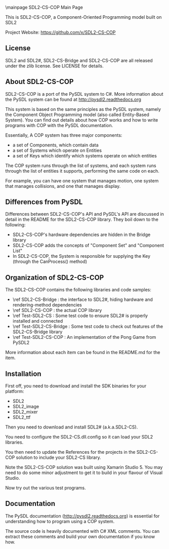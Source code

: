 \mainpage SDL2-CS-COP Main Page

This is SDL2-CS-COP, a Component-Oriented Programming model built on SDL2

Project Website: https://github.com/x/SDL2-CS-COP

License
-------

SDL2 and SDL2#, SDL2-CS-Bridge and SDL2-CS-COP are all released under the zlib license.
See LICENSE for details.

About SDL2-CS-COP
-----------------

SDL2-CS-COP is a port of the PySDL system to C#.
More information about the PySDL system can be found at
http://pysdl2.readthedocs.org

This system is based on the same principles as the PySDL system,
namely the Component Object Programming model
(also called Entity-Based System).
You can find out details about how COP works
and how to write programs with COP
with the PySDL documentation.

Essentially, A COP system has three major components:
- a set of Components, which contain data
- a set of Systems which operate on Entities
- a set of Keys which identify which systems operate on which entities

The COP system runs through the list of systems,
and each system runs through the list of entities it supports,
performing the same code on each.

For example, you can have one system that manages motion,
one system that manages collisions,
and one that manages display.

Differences from PySDL
----------------------

Differences between SDL2-CS-COP's API and PySDL's API
are discussed in detail in the README for the SDL2-CS-COP library.
They boil down to the following:
- SDL2-CS-COP's hardware dependencies are hidden in the Bridge library
- SDL2-CS-COP adds the concepts of "Component Set" and "Component List"
- In SDL2-CS-COP, the System is responsible for supplying the Key (through the CanProcess() method)

Organization of SDL2-CS-COP
---------------------------

The SDL2-CS-COP contains the following libraries and code samples:
- \ref SDL2-CS-Bridge : the interface to SDL2#, hiding hardware and rendering-method dependencies
- \ref SDL2-CS-COP : the actual COP library
- \ref Test-SDL2-CS : Some test code to ensure SDL2# is properly installed and connected
- \ref Test-SDL2-CS-Bridge : Some test code to check out features of the SDL2-CS-Bridge library
- \ref Test-SDL2-CS-COP : An implementation of the Pong Game from PySDL2

More information about each item can be found in the README.md for the item.

Installation
------------

First off, you need to download and install the SDK binaries for your platform:
- SDL2
- SDL2_image
- SDL2_mixer
- SDL2_ttf

Then you need to download and install SDL2# (a.k.a.SDL2-CS).

You need to configure the SDL2-CS.dll.config so it can load your SDL2 libraries.

You then need to update the References for the projects in the SDL2-CS-COP solution
to include your SDL2-CS library.

Note the SDL2-CS-COP solution was built using Xamarin Studio 5.
You may need to do some minor adjustment to get it to build in
your flavour of Visual Studio.

Now try out the various test programs.

Documentation
-------------

The PySDL documentation (http://pysdl2.readthedocs.org) is essential for understanding how to program using a COP system.

The source code is heavily documented with C# XML comments.
You can extract these comments and build your own documentation if you know how.
